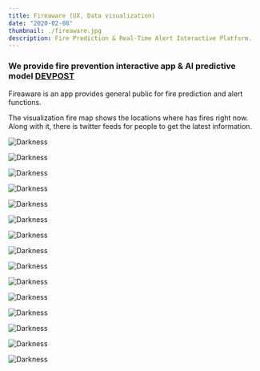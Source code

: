 ```yaml
---
title: Fireaware (UX, Data visualization)
date: "2020-02-08"
thumbnail: ./fireaware.jpg
description: Fire Prediction & Real-Time Alert Interactive Platform.
---
```


### We provide fire prevention interactive app & AI predictive model [DEVPOST](https://devpost.com/software/girls_in_tech_vancouver)

Fireaware is an app provides general public for fire prediction and alert functions.

The visualization fire map shows the locations where has fires right now. Along with it, there is twitter feeds for people to get the latest information.

<div class="kg-card kg-image-card kg-width-full">

![Darkness](./fireaware.001.jpeg)

</div>

<div class="kg-card kg-image-card kg-width-full">

![Darkness](./fireaware.002.jpeg)

</div>

<div class="kg-card kg-image-card kg-width-full">

![Darkness](./fireaware.003.jpeg)

</div>

<div class="kg-card kg-image-card kg-width-full">

![Darkness](./fireaware.004.jpeg)

</div>

<div class="kg-card kg-image-card kg-width-full">

![Darkness](./fireaware.005.jpeg)

</div>

<div class="kg-card kg-image-card kg-width-full">

![Darkness](./fireaware.006.jpeg)

</div>

<div class="kg-card kg-image-card kg-width-full">

![Darkness](./fireaware.007.jpeg)

</div>

<div class="kg-card kg-image-card kg-width-full">

![Darkness](./fireaware.008.jpeg)

</div>

<div class="kg-card kg-image-card kg-width-full">

![Darkness](./fireaware.009.jpeg)

</div>

<div class="kg-card kg-image-card kg-width-full">

![Darkness](./fireaware.010.jpeg)

</div>

<div class="kg-card kg-image-card kg-width-full">

![Darkness](./fireaware.011.jpeg)

</div>

<div class="kg-card kg-image-card kg-width-full">

![Darkness](./fireaware.012.jpeg)

</div>

<div class="kg-card kg-image-card kg-width-full">

![Darkness](./fireaware.013.jpeg)

</div>

<div class="kg-card kg-image-card kg-width-full">

![Darkness](./fireaware.014.jpeg)

</div>

<div class="kg-card kg-image-card kg-width-full">

![Darkness](./fireaware.015.jpeg)

</div>
